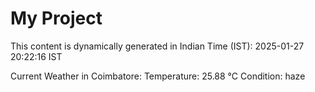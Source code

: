 # My Project

This content is dynamically generated in Indian Time (IST): 2025-01-27 20:22:16 IST


Current Weather in Coimbatore:
Temperature: 25.88 °C
Condition: haze
